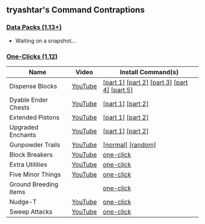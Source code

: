 ## tryashtar's Command Contraptions

### [Data Packs (1.13+)](contraptions/data%20packs)
* Waiting on a snapshot...

### [One-Clicks (1.12)](contraptions/one-clicks)
Name|Video|Install Command(s)
---|---|---
Dispense Blocks|[YouTube](https://www.youtube.com/watch?v=po3BGH5M3f4)|[[part 1]](https://raw.githubusercontent.com/tryashtar/minecraft-stuff/master/contraptions/one-clicks/dispense%20blocks/dispense%20blocks%20(1%EF%BC%8F5)) [[part 2]](https://raw.githubusercontent.com/tryashtar/minecraft-stuff/master/contraptions/one-clicks/dispense%20blocks/dispense%20blocks%20(2%EF%BC%8F5)) [[part 3]](https://raw.githubusercontent.com/tryashtar/minecraft-stuff/master/contraptions/one-clicks/dispense%20blocks/dispense%20blocks%20(3%EF%BC%8F5)) [[part 4]](https://raw.githubusercontent.com/tryashtar/minecraft-stuff/master/contraptions/one-clicks/dispense%20blocks/dispense%20blocks%20(4%EF%BC%8F5)) [[part 5]](https://raw.githubusercontent.com/tryashtar/minecraft-stuff/master/contraptions/one-clicks/dispense%20blocks/dispense%20blocks%20(5%EF%BC%8F5))
Dyable Ender Chests|[YouTube](https://www.youtube.com/watch?v=vdLghOxYSEM)|[[part 1]](https://raw.githubusercontent.com/tryashtar/minecraft-stuff/master/contraptions/one-clicks/dye%20ender%20chests/dye%20ender%20chests%20(1%EF%BC%8F2)) [[part 2]](https://raw.githubusercontent.com/tryashtar/minecraft-stuff/master/contraptions/one-clicks/dye%20ender%20chests/dye%20ender%20chests%20(2%EF%BC%8F2))
Extended Pistons|[YouTube](https://www.youtube.com/watch?v=hvgzWbBUWmU)|[[part 1]](https://raw.githubusercontent.com/tryashtar/minecraft-stuff/master/contraptions/one-clicks/extended%20pistons/extended%20pistons%20(1%EF%BC%8F2)) [[part 2]](https://raw.githubusercontent.com/tryashtar/minecraft-stuff/master/contraptions/one-clicks/extended%20pistons/extended%20pistons%20(2%EF%BC%8F2))
Upgraded Enchants|[YouTube](https://www.youtube.com/watch?v=cFXVcU5Do88)|[[part 1]](https://raw.githubusercontent.com/tryashtar/minecraft-stuff/master/contraptions/one-clicks/upgraded%20enchants/upgraded%20enchants%20(1%EF%BC%8F2)) [[part 2]](https://raw.githubusercontent.com/tryashtar/minecraft-stuff/master/contraptions/one-clicks/upgraded%20enchants/upgraded%20enchants%20(2%EF%BC%8F2))
Gunpowder Trails|[YouTube](https://www.youtube.com/watch?v=KFxeGuDf3LY)|[[normal]](https://raw.githubusercontent.com/tryashtar/minecraft-stuff/master/contraptions/one-clicks/gunpowder%20trails/gunpowder%20trails) [[random]](https://raw.githubusercontent.com/tryashtar/minecraft-stuff/master/contraptions/one-clicks/gunpowder%20trails/gunpowder%20trails%20(random))
Block Breakers|[YouTube](https://www.youtube.com/watch?v=aMwxQ2qsNwY)|[one-click](https://raw.githubusercontent.com/tryashtar/minecraft-stuff/master/contraptions/one-clicks/block%20breakers)
Extra Utilities|[YouTube](https://www.youtube.com/watch?v=R1NsE792A4k)|[one-click](https://raw.githubusercontent.com/tryashtar/minecraft-stuff/master/contraptions/one-clicks/extra%20utilities)
Five Minor Things|[YouTube](https://www.youtube.com/watch?v=MQ-FjxqWa2E)|[one-click](https://raw.githubusercontent.com/tryashtar/minecraft-stuff/master/contraptions/one-clicks/five%20things)
Ground Breeding Items| |[one-click](https://raw.githubusercontent.com/tryashtar/minecraft-stuff/master/contraptions/one-clicks/ground%20breeding%20items)
Nudge-T|[YouTube](https://www.youtube.com/watch?v=neXPo2XKif0)|[one-click](https://raw.githubusercontent.com/tryashtar/minecraft-stuff/master/contraptions/one-clicks/nudge-t)
Sweep Attacks|[YouTube](https://www.youtube.com/watch?v=CswfItvWa_k)|[one-click](https://raw.githubusercontent.com/tryashtar/minecraft-stuff/master/contraptions/one-clicks/sweep%20attacks)
